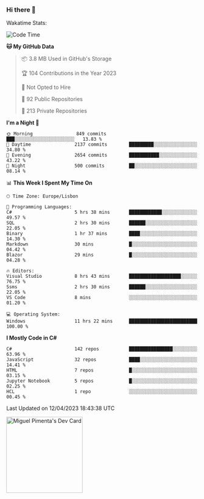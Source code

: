### Hi there 👋

<!--
**miguelpimenta/miguelpimenta** is a ✨ _special_ ✨ repository because its `README.md` (this file) appears on your GitHub profile.

Here are some ideas to get you started:

- 🔭 I’m currently working on ...
- 🌱 I’m currently learning ...
- 👯 I’m looking to collaborate on ...
- 🤔 I’m looking for help with ...
- 💬 Ask me about ...
- 📫 How to reach me: ...
- 😄 Pronouns: ...
- ⚡ Fun fact: ...
-->

Wakatime Stats:
<!--START_SECTION:waka-->
![Code Time](http://img.shields.io/badge/Code%20Time-3%2C838%20hrs%2042%20mins-blue)

**🐱 My GitHub Data** 

> 📦 3.8 MB Used in GitHub's Storage 
 > 
> 🏆 104 Contributions in the Year 2023
 > 
> 🚫 Not Opted to Hire
 > 
> 📜 92 Public Repositories 
 > 
> 🔑 213 Private Repositories 
 > 
**I'm a Night 🦉** 

```text
🌞 Morning                849 commits         ███░░░░░░░░░░░░░░░░░░░░░░   13.83 % 
🌆 Daytime                2137 commits        █████████░░░░░░░░░░░░░░░░   34.80 % 
🌃 Evening                2654 commits        ███████████░░░░░░░░░░░░░░   43.22 % 
🌙 Night                  500 commits         ██░░░░░░░░░░░░░░░░░░░░░░░   08.14 % 
```


📊 **This Week I Spent My Time On** 

```text
🕑︎ Time Zone: Europe/Lisbon

💬 Programming Languages: 
C#                       5 hrs 38 mins       ████████████░░░░░░░░░░░░░   49.57 % 
SQL                      2 hrs 30 mins       ██████░░░░░░░░░░░░░░░░░░░   22.05 % 
Binary                   1 hr 37 mins        ████░░░░░░░░░░░░░░░░░░░░░   14.30 % 
Markdown                 30 mins             █░░░░░░░░░░░░░░░░░░░░░░░░   04.42 % 
Blazor                   29 mins             █░░░░░░░░░░░░░░░░░░░░░░░░   04.28 % 

🔥 Editors: 
Visual Studio            8 hrs 43 mins       ███████████████████░░░░░░   76.75 % 
Ssms                     2 hrs 30 mins       ██████░░░░░░░░░░░░░░░░░░░   22.05 % 
VS Code                  8 mins              ░░░░░░░░░░░░░░░░░░░░░░░░░   01.20 % 

💻 Operating System: 
Windows                  11 hrs 22 mins      █████████████████████████   100.00 % 
```

**I Mostly Code in C#** 

```text
C#                       142 repos           ████████████████░░░░░░░░░   63.96 % 
JavaScript               32 repos            ████░░░░░░░░░░░░░░░░░░░░░   14.41 % 
HTML                     7 repos             █░░░░░░░░░░░░░░░░░░░░░░░░   03.15 % 
Jupyter Notebook         5 repos             █░░░░░░░░░░░░░░░░░░░░░░░░   02.25 % 
HCL                      1 repo              ░░░░░░░░░░░░░░░░░░░░░░░░░   00.45 % 
```




 Last Updated on 12/04/2023 18:43:38 UTC
<!--END_SECTION:waka-->

<a href="https://app.daily.dev/MiguelPimenta"><img src="https://api.daily.dev/devcards/05b7ad917b6047f3b1368fb0fe084ad8.png?r=sx6" width="200" alt="Miguel Pimenta's Dev Card"/></a>
